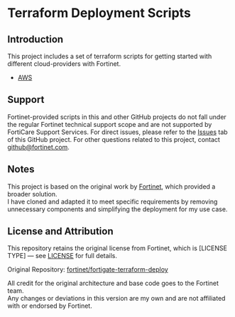 # Terraform Deployment Scripts
## Introduction
This project includes a set of terraform scripts for getting started with different cloud-providers with Fortinet.

* [AWS](https://github.com/fortinet/fortigate-terraform-deploy/tree/main/aws)


## Support
Fortinet-provided scripts in this and other GitHub projects do not fall under the regular Fortinet technical support scope and are not supported by FortiCare Support Services.
For direct issues, please refer to the [Issues](https://github.com/fortinet/fortigate-terraform-deploy/issues) tab of this GitHub project.
For other questions related to this project, contact [github@fortinet.com](mailto:github@fortinet.com).


## Notes 
This project is based on the original work by [Fortinet](https://github.com/fortinet/fortigate-terraform-deploy), which provided a broader solution.  
I have cloned and adapted it to meet specific requirements by removing unnecessary components and simplifying the deployment for my use case.

## License and Attribution

This repository retains the original license from Fortinet, which is [LICENSE TYPE] — see [LICENSE](./LICENSE) for full details.

Original Repository: [fortinet/fortigate-terraform-deploy](https://github.com/fortinet/fortigate-terraform-deploy)

All credit for the original architecture and base code goes to the Fortinet team.  
Any changes or deviations in this version are my own and are not affiliated with or endorsed by Fortinet.